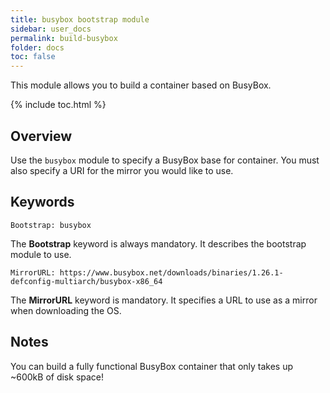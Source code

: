 ```yaml
---
title: busybox bootstrap module
sidebar: user_docs
permalink: build-busybox
folder: docs
toc: false
---
```


This module allows you to build a container based on BusyBox. 

{% include toc.html %}

## Overview
Use the `busybox` module to specify a BusyBox base for container.  You must also specify a URI for the mirror you would like to use.  

## Keywords
```
Bootstrap: busybox
```
The **Bootstrap** keyword is always mandatory. It describes the bootstrap module to use.
```
MirrorURL: https://www.busybox.net/downloads/binaries/1.26.1-defconfig-multiarch/busybox-x86_64
```
The **MirrorURL** keyword is mandatory.  It specifies a URL to use as a mirror when downloading the OS.

## Notes
You can build a fully functional BusyBox container that only takes up ~600kB of disk space!
